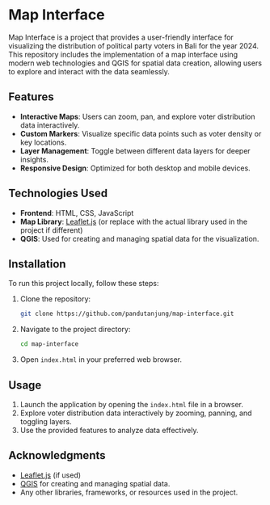 # Map Interface

Map Interface is a project that provides a user-friendly interface for visualizing the distribution of political party voters in Bali for the year 2024. This repository includes the implementation of a map interface using modern web technologies and QGIS for spatial data creation, allowing users to explore and interact with the data seamlessly.

## Features

- **Interactive Maps**: Users can zoom, pan, and explore voter distribution data interactively.
- **Custom Markers**: Visualize specific data points such as voter density or key locations.
- **Layer Management**: Toggle between different data layers for deeper insights.
- **Responsive Design**: Optimized for both desktop and mobile devices.

## Technologies Used

- **Frontend**: HTML, CSS, JavaScript
- **Map Library**: [Leaflet.js](https://leafletjs.com/) (or replace with the actual library used in the project if different)
- **QGIS**: Used for creating and managing spatial data for the visualization.

## Installation

To run this project locally, follow these steps:

1. Clone the repository:
   ```bash
   git clone https://github.com/pandutanjung/map-interface.git
   ```

2. Navigate to the project directory:
   ```bash
   cd map-interface
   ```

3. Open `index.html` in your preferred web browser.

## Usage

1. Launch the application by opening the `index.html` file in a browser.
2. Explore voter distribution data interactively by zooming, panning, and toggling layers.
3. Use the provided features to analyze data effectively.

## Acknowledgments

- [Leaflet.js](https://leafletjs.com/) (if used)
- [QGIS](https://qgis.org/) for creating and managing spatial data.
- Any other libraries, frameworks, or resources used in the project.
